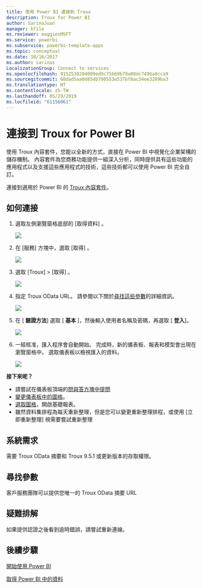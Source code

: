 ```yaml
---
title: 使用 Power BI 連接到 Troux
description: Troux for Power BI
author: SarinaJoan
manager: kfile
ms.reviewer: maggiesMSFT
ms.service: powerbi
ms.subservice: powerbi-template-apps
ms.topic: conceptual
ms.date: 10/16/2017
ms.author: sarinas
LocalizationGroup: Connect to services
ms.openlocfilehash: 9152538204089ed9c75b69b79a08dc7496a8cca9
ms.sourcegitcommit: 60dad5aa0d85db790553e537bf8ac34ee3289ba3
ms.translationtype: HT
ms.contentlocale: zh-TW
ms.lasthandoff: 05/29/2019
ms.locfileid: "61156061"
---
```

# <a name="connect-to-troux-for-power-bi"></a>連接到 Troux for Power BI
使用 Troux 內容套件，您能以全新的方式，直接在 Power BI 中視覺化企業架構的儲存機制。 內容套件為您商務功能提供一組深入分析，同時提供具有這些功能的應用程式以及支援這些應用程式的技術，這些技術都可以使用 Power BI 完全自訂。

連接到適用於 Power BI 的 [Troux 內容套件](https://app.powerbi.com/getdata/services/troux)。

## <a name="how-to-connect"></a>如何連接
1. 選取左側瀏覽窗格底部的 [取得資料]  。
   
   ![](media/service-connect-to-troux/getdata.png)
2. 在 [服務]  方塊中，選取 [取得]  。
   
   ![](media/service-connect-to-troux/services.png)
3. 選取 [Troux]  \> [取得]  。
   
   ![](media/service-connect-to-troux/troux.png)
4. 指定 Troux OData URL。 請參閱以下關於[尋找這些參數](#FindingParams)的詳細資訊。
   
   ![](media/service-connect-to-troux/params.png)
5. 在 [ **驗證方法**] 選取 [ **基本** ]，然後輸入使用者名稱及密碼，再選取 [ **登入**]。
   
    ![](media/service-connect-to-troux/creds.png)
6. 一經核准，匯入程序會自動開始。 完成時，新的儀表板、報表和模型會出現在瀏覽窗格中。 選取儀表板以檢視匯入的資料。
   
     ![](media/service-connect-to-troux/dashboard.png)

**接下來呢？**

* 請嘗試在儀表板頂端的[問與答方塊中提問](consumer/end-user-q-and-a.md)
* [變更儀表板中的圖格](service-dashboard-edit-tile.md)。
* [選取圖格](consumer/end-user-tiles.md)，開啟基礎報表。
* 雖然資料集排程為每天重新整理，但是您可以變更重新整理排程，或使用 [立即重新整理]  視需要嘗試重新整理

## <a name="system-requirements"></a>系統需求
需要 Troux OData 摘要和 Troux 9.5.1 或更新版本的存取權限。

<a name="FindingParams"></a>

## <a name="finding-parameters"></a>尋找參數
客戶服務團隊可以提供您唯一的 Troux OData 摘要 URL

## <a name="troubleshooting"></a>疑難排解
如果提供認證之後看到逾時錯誤，請嘗試重新連線。

## <a name="next-steps"></a>後續步驟
[開始使用 Power BI](service-get-started.md)

[取得 Power BI 中的資料](service-get-data.md)

